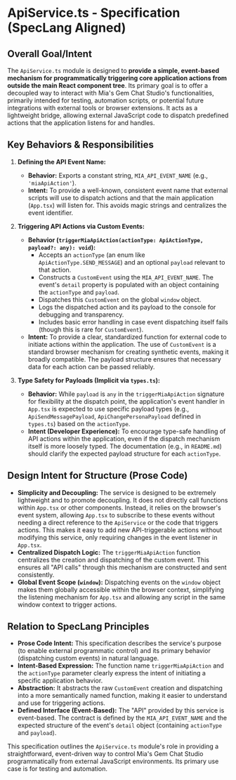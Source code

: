 # ApiService.ts - Specification (SpecLang Aligned)

## Overall Goal/Intent

The `ApiService.ts` module is designed to **provide a simple, event-based mechanism for programmatically triggering core application actions from outside the main React component tree**. Its primary goal is to offer a decoupled way to interact with Mia's Gem Chat Studio's functionalities, primarily intended for testing, automation scripts, or potential future integrations with external tools or browser extensions. It acts as a lightweight bridge, allowing external JavaScript code to dispatch predefined actions that the application listens for and handles.

## Key Behaviors & Responsibilities

1.  **Defining the API Event Name:**
    *   **Behavior:** Exports a constant string, `MIA_API_EVENT_NAME` (e.g., `'miaApiAction'`).
    *   **Intent:** To provide a well-known, consistent event name that external scripts will use to dispatch actions and that the main application (`App.tsx`) will listen for. This avoids magic strings and centralizes the event identifier.

2.  **Triggering API Actions via Custom Events:**
    *   **Behavior (`triggerMiaApiAction(actionType: ApiActionType, payload?: any): void`):**
        *   Accepts an `actionType` (an enum like `ApiActionType.SEND_MESSAGE`) and an optional `payload` relevant to that action.
        *   Constructs a `CustomEvent` using the `MIA_API_EVENT_NAME`. The event's `detail` property is populated with an object containing the `actionType` and `payload`.
        *   Dispatches this `CustomEvent` on the global `window` object.
        *   Logs the dispatched action and its payload to the console for debugging and transparency.
        *   Includes basic error handling in case event dispatching itself fails (though this is rare for `CustomEvent`).
    *   **Intent:** To provide a clear, standardized function for external code to initiate actions within the application. The use of `CustomEvent` is a standard browser mechanism for creating synthetic events, making it broadly compatible. The payload structure ensures that necessary data for each action can be passed reliably.

3.  **Type Safety for Payloads (Implicit via `types.ts`):**
    *   **Behavior:** While `payload` is `any` in the `triggerMiaApiAction` signature for flexibility at the dispatch point, the application's event handler in `App.tsx` is expected to use specific payload types (e.g., `ApiSendMessagePayload`, `ApiChangePersonaPayload` defined in `types.ts`) based on the `actionType`.
    *   **Intent (Developer Experience):** To encourage type-safe handling of API actions within the application, even if the dispatch mechanism itself is more loosely typed. The documentation (e.g., in `README.md`) should clarify the expected payload structure for each `actionType`.

## Design Intent for Structure (Prose Code)

*   **Simplicity and Decoupling:** The service is designed to be extremely lightweight and to promote decoupling. It does not directly call functions within `App.tsx` or other components. Instead, it relies on the browser's event system, allowing `App.tsx` to subscribe to these events without needing a direct reference to the `ApiService` or the code that triggers actions. This makes it easy to add new API-triggerable actions without modifying this service, only requiring changes in the event listener in `App.tsx`.
*   **Centralized Dispatch Logic:** The `triggerMiaApiAction` function centralizes the creation and dispatching of the custom event. This ensures all "API calls" through this mechanism are constructed and sent consistently.
*   **Global Event Scope (`window`):** Dispatching events on the `window` object makes them globally accessible within the browser context, simplifying the listening mechanism for `App.tsx` and allowing any script in the same window context to trigger actions.

## Relation to SpecLang Principles

*   **Prose Code Intent:** This specification describes the service's purpose (to enable external programmatic control) and its primary behavior (dispatching custom events) in natural language.
*   **Intent-Based Expression:** The function name `triggerMiaApiAction` and the `actionType` parameter clearly express the intent of initiating a specific application behavior.
*   **Abstraction:** It abstracts the raw `CustomEvent` creation and dispatching into a more semantically named function, making it easier to understand and use for triggering actions.
*   **Defined Interface (Event-Based):** The "API" provided by this service is event-based. The contract is defined by the `MIA_API_EVENT_NAME` and the expected structure of the event's `detail` object (containing `actionType` and `payload`).

This specification outlines the `ApiService.ts` module's role in providing a straightforward, event-driven way to control Mia's Gem Chat Studio programmatically from external JavaScript environments. Its primary use case is for testing and automation.